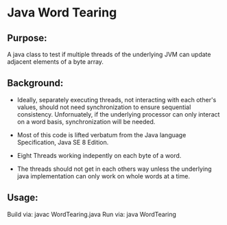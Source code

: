 # Java Word Tearing

## Purpose:
A java class to test if multiple threads of the underlying
JVM can update adjacent elements of a byte array.

## Background:
* Ideally, separately executing threads, not interacting
  with each other's values, should not need synchronization
  to ensure sequential consistency.  Unfornuately, if the
  underlying processor can only interact on a word basis,
  synchronization will be needed.

* Most of this code is lifted verbatum from the Java
  language Specification, Java SE 8 Edition.

* Eight Threads working indepently on each byte of a word.

* The threads should not get in each others way unless
  the underlying java implementation can only work on 
  whole words at a time.

## Usage:
Build via: javac WordTearing.java
Run via:   java WordTearing
